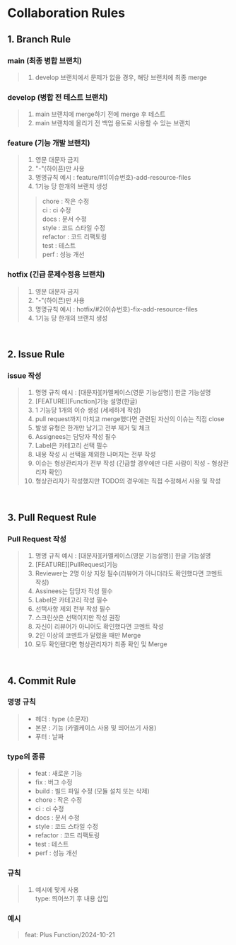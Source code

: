 # Collaboration Rules

## 1. Branch Rule

### main (최종 병합 브랜치)
> 1. develop 브랜치에서 문제가 없을 경우, 해당 브랜치에 최종 merge

### develop (병합 전 테스트 브랜치)
> 1. main 브랜치에 merge하기 전에 merge 후 테스트 <br>
> 2. main 브랜치에 올리기 전 백업 용도로 사용할 수 있는 브랜치 <br>

### feature (기능 개발 브랜치)
> 1. 영문 대문자 금지 <br>
> 2. "-"(하이픈)만 사용 <br>
> 3. 명명규칙 예시 : feature/#1(이슈번호)-add-resource-files <br>
> 4. 1기능 당 한개의 브랜치 생성 <br>
>> chore : 작은 수정 <br>
>> ci : ci 수정 <br>
>> docs : 문서 수정 <br>
>> style : 코드 스타일 수정 <br>
>> refactor : 코드 리팩토링 <br>
>> test : 테스트 <br>
>> perf : 성능 개선 <br>

### hotfix (긴급 문제수정용 브랜치)
> 1. 영문 대문자 금지
> 2. "-"(하이픈)만 사용
> 3. 명명규칙 예시 : hotfix/#2(이슈번호)-fix-add-resource-files
> 4. 1기능 당 한개의 브랜치 생성

<br/>

## 2. Issue Rule

### issue 작성
> 1. 명명 규칙 예시 : [대문자][카멜케이스(영문 기능설명)] 한글 기능설명 <br>
> 2. [FEATURE][Function]기능 설명(한글) <br>
> 3. 1 기능당 1개의 이슈 생성 (세세하게 작성) <br>
> 4. pull request까지 마치고 merge했다면 관련된 자신의 이슈는 직접 close <br>
> 5. 발생 유형은 한개만 남기고 전부 제거 및 체크 <br>
> 6. Assignees는 담당자 작성 필수 <br>
> 7. Label은 카테고리 선택 필수 <br>
> 8. 내용 작성 시 선택을 제외한 나머지는 전부 작성 <br>
> 9. 이슈는 형상관리자가 전부 작성 (긴급할 경우에만 다른 사람이 작성 - 형상관리자 확인)
> 10. 형상관리자가 작성했지만 TODO의 경우에는 직접 수정해서 사용 및 작성

<br/>

## 3. Pull Request Rule

### Pull Request 작성
> 1. 명명 규칙 예시 : [대문자][카멜케이스(영문 기능설명)] 한글 기능설명 <br>
> 2. [FEATURE][PullRequest]기능 <br>
> 3. Reviewer는 2명 이상 지정 필수(리뷰어가 아니더라도 확인했다면 코멘트 작성) <br>
> 4. Assinees는 담당자 작성 필수 <br>
> 5. Label은 카테고리 작성 필수 <br>
> 6. 선택사항 제외 전부 작성 필수 <br>
> 7. 스크린샷은 선택이지만 작성 권장 <br>
> 8. 자신이 리뷰어가 아니어도 확인했다면 코멘트 작성 <br>
> 9. 2인 이상의 코멘트가 달렸을 때만 Merge
> 10. 모두 확인됐다면 형상관리자가 최종 확인 및 Merge

<br/>

## 4. Commit Rule

### 명명 규칙
> - 헤더 : type (소문자) <br>
> - 본문 : 기능 (카멜케이스 사용 및 띄어쓰기 사용) <br>
> - 푸터 : 날짜 <br>

### type의 종류
> - feat : 새로운 기능 <br>
> - fix : 버그 수정 <br>
> - build : 빌드 파일 수정 (모듈 설치 또는 삭제) <br>
> - chore : 작은 수정 <br>
> - ci : ci 수정 <br>
> - docs : 문서 수정 <br>
> - style : 코드 스타일 수정 <br>
> - refactor : 코드 리팩토링 <br>
> - test : 테스트 <br>
> - perf : 성능 개선 <br>

### 규칙
> 1. 예시에 맞게 사용 <br>
> type: 띄어쓰기 후 내용 삽입

### 예시
> feat: Plus Function/2024-10-21
